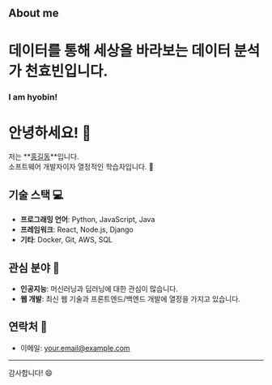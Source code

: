 ## About me

<h1 align="left"> 데이터를 통해 세상을 바라보는 데이터 분석가 천효빈입니다.</h1>
<h3 align="left"> I am hyobin! </h3>



# 안녕하세요! 👋

저는 **[홍길동](https://github.com/yourusername)**입니다.  
소프트웨어 개발자이자 열정적인 학습자입니다. 🌱

## 기술 스택 💻
- **프로그래밍 언어**: Python, JavaScript, Java
- **프레임워크**: React, Node.js, Django
- **기타**: Docker, Git, AWS, SQL

## 관심 분야 🚀
- **인공지능**: 머신러닝과 딥러닝에 대한 관심이 많습니다.
- **웹 개발**: 최신 웹 기술과 프론트엔드/백엔드 개발에 열정을 가지고 있습니다.

## 연락처 📧
- 이메일: [your.email@example.com](mailto:your.email@example.com)

---

감사합니다! 😄












<!--
**hoya-ming/hoya-ming** is a ✨ _special_ ✨ repository because its `README.md` (this file) appears on your GitHub profile.

Here are some ideas to get you started:

- 🔭 I’m currently working on ...
- 🌱 I’m currently learning ...
- 👯 I’m looking to collaborate on ...
- 🤔 I’m looking for help with ...
- 💬 Ask me about ...
- 📫 How to reach me: ...
- 😄 Pronouns: ...
- ⚡ Fun fact: ...
-->
